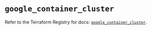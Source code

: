 # `google_container_cluster`

Refer to the Terraform Registry for docs: [`google_container_cluster`](https://registry.terraform.io/providers/hashicorp/google/5.35.0/docs/resources/container_cluster).
